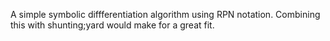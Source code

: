 A simple symbolic diffferentiation algorithm using RPN notation.
Combining this with shunting;yard would make for a great fit.
